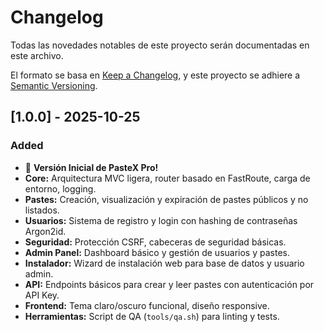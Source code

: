 # Changelog

Todas las novedades notables de este proyecto serán documentadas en este archivo.

El formato se basa en [Keep a Changelog](https://keepachangelog.com/en/1.0.0/),
y este proyecto se adhiere a [Semantic Versioning](https://semver.org/spec/v2.0.0.html).

## [1.0.0] - 2025-10-25

### Added
- 🎉 **Versión Inicial de PasteX Pro!**
- **Core:** Arquitectura MVC ligera, router basado en FastRoute, carga de entorno, logging.
- **Pastes:** Creación, visualización y expiración de pastes públicos y no listados.
- **Usuarios:** Sistema de registro y login con hashing de contraseñas Argon2id.
- **Seguridad:** Protección CSRF, cabeceras de seguridad básicas.
- **Admin Panel:** Dashboard básico y gestión de usuarios y pastes.
- **Instalador:** Wizard de instalación web para base de datos y usuario admin.
- **API:** Endpoints básicos para crear y leer pastes con autenticación por API Key.
- **Frontend:** Tema claro/oscuro funcional, diseño responsive.
- **Herramientas:** Script de QA (`tools/qa.sh`) para linting y tests.